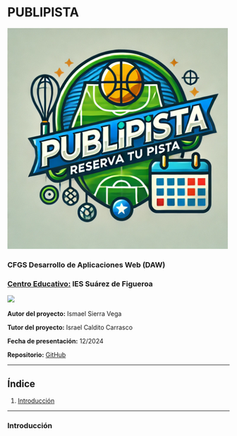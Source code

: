 # PUBLIPISTA

<img src="../app/img/Publipista.webp" width="500px">

<h3>CFGS Desarrollo de Aplicaciones Web (DAW)</h3>

<h3><u>Centro Educativo:</u> IES Suárez de Figueroa</h3>

<img src="https://www.suarezdefigueroa.es/files/2021/06/cropped-logo-1.png" width="200px">

**Autor del proyecto:** Ismael Sierra Vega

**Tutor del proyecto:** Israel Caldito Carrasco

**Fecha de presentación:** 12/2024

**Repositorio:** <a href="https://github.com/isierrav02/WEB" target="_blank"> GitHub </a>

<hr>

## Índice

1. [Introducción](#introducción)

<hr>

### Introducción
